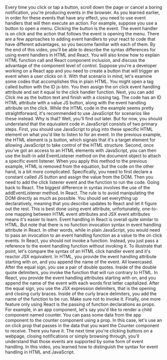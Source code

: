 Every time you click
or tap a button, scroll down the page or
cancel a boring notification, you're producing
events in the browser. As you learned earlier, in order for these events
that have any effect, you need to use event handlers that will then
execute an action. For example, suppose you use
a button to open a menu. Clicking the button
is the event. The event handler is on
click and the action that follows the event
is opening the menu. There are a few
approaches to adding event handlers to
your react to code that have different advantages, so you become familiar
with each of them. By the end of this video, you'll be able to describe the syntax differences for using event handlers in
HTML and React. You will also know
how to explain HTML function call and
React component inclusion, and discuss the advantage of the component level of control. Suppose you're a developer
working on a React app and you need to create a
button that will trigger an event when a
user clicks on it. With that scenario in mind, let's examine some codes that accomplishes this in plain HTML. You might open a tag called
button with the ID js-btn. You then assign the on click
event handling attribute and set it equal to the
click handler function. Next, you can add Click
me as the button text and finish with a closing tag. The code has an ID HTML attribute
with a value JS button, along with the event handling
attribute on the click. While the HTML code in the example seems
pretty straightforward, it's recommended to
use JavaScript for scenarios like these instead. Why is that? Well, you'll find out later. But for now, you should understand that the
equivalent code in JavaScript consists
of two primary steps. First, you should use
JavaScript to plug into these specific HTML element on what you'd like to
listen to for an event. In the previous example, the HTML element is js button, which signals that it's a
target element for allowing JavaScript to take control
of the HTML structure. Second, once you've
got an access to an HTML elements
with JavaScript, you can then use the built-in
add EventListener method on the document object to attach a specific
event listener. When you apply this method
to the previous example, HTML is removed
from the equation, but the code on the other hand, is a bit more complicated. Specifically, you need to
first declare a constant called JS button and assign
the value from the DOM. Then you need to add the
click listener event and the function
to run the code. Going back to React. The biggest difference
in syntax involves the use of the
addEventListener method. In React. The rule is to
avoid manipulating the DOM directly as
much as possible. You should set everything
up declaratively, meaning that you describe
updates to React and let it figure out the rest. This is best done using event
attribute, unfortunately, one-to-one mapping between
HTML event attributes and JSX event attributes
means it's easier to learn. Event handling in React is
overall quite similar to HTML. But note that there is no
function invocation syntax in event handling
attribute in React. In other words, while
in plain JavaScript, you would need to
pass an invocation to an event handling function as a value to the on click events. In React, you should
not invoke a function. Instead, you just
pass a reference to the event handling function
without invoking it. To illustrate that point, let's compare the syntax of an HTML click handler event and it's reactor JSX equivalent. In HTML, you provide the event handling
attribute starting with on, and you append the
name of the event. All lowercased. After the equal sign, you use a pair of double quotes. Inside of the double
quote delimiters, you invoke the function that
will run contrary to HTML. In React, you provide the event handling
attributes starting with on, and you append the
name of the event with each words first
letter capitalized. After the equal sign, you use the JSX
expression delimiters, that is the opening and
closing curly braces. Inside of the curly
brace delimiters, you add the name of the
function to be run. Make sure not to invoke it. Finally, one more
feature only using React is the passing of
function declarations as props. For example, in
an app component, let's say you'd like to render a child component named counter. You can pass some data
from the app component to the counter
component using a prop. In this case, let's
use an on click prop that passes in the
data that you want the Counter component
to receive. There you have it. The next time you're clicking
buttons on a webpage, closing notifications or
simply browsing through, you'll understand
that those events are supported by some form
of event handling. In this video, you learned
how to distinguish the syntax for event handling in
HTML and JavaScript.
